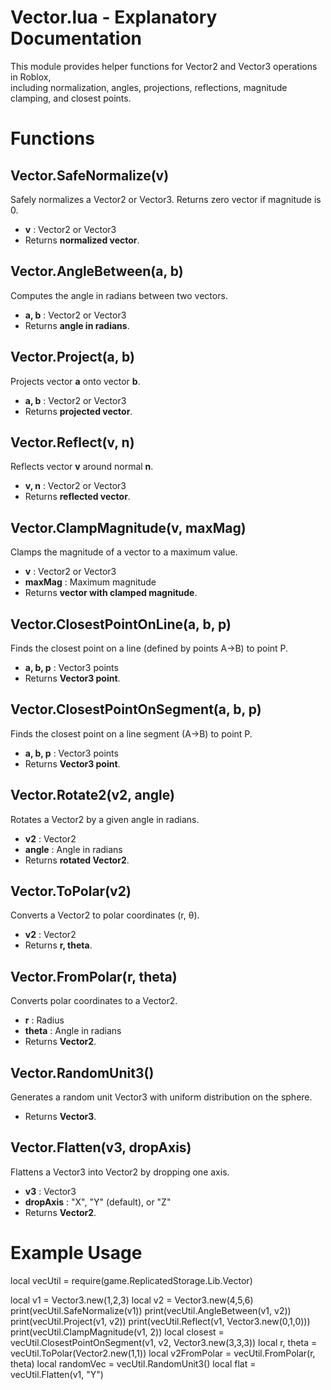 
# Vector.lua - Explanatory Documentation

This module provides helper functions for Vector2 and Vector3 operations in Roblox,  
including normalization, angles, projections, reflections, magnitude clamping, and closest points.

# Functions

## Vector.SafeNormalize(v)
Safely normalizes a Vector2 or Vector3. Returns zero vector if magnitude is 0.  
- **v** : Vector2 or Vector3  
- Returns **normalized vector**.

## Vector.AngleBetween(a, b)
Computes the angle in radians between two vectors.  
- **a, b** : Vector2 or Vector3  
- Returns **angle in radians**.

## Vector.Project(a, b)
Projects vector **a** onto vector **b**.  
- **a, b** : Vector2 or Vector3  
- Returns **projected vector**.

## Vector.Reflect(v, n)
Reflects vector **v** around normal **n**.  
- **v, n** : Vector2 or Vector3  
- Returns **reflected vector**.

## Vector.ClampMagnitude(v, maxMag)
Clamps the magnitude of a vector to a maximum value.  
- **v** : Vector2 or Vector3  
- **maxMag** : Maximum magnitude  
- Returns **vector with clamped magnitude**.

## Vector.ClosestPointOnLine(a, b, p)
Finds the closest point on a line (defined by points A->B) to point P.  
- **a, b, p** : Vector3 points  
- Returns **Vector3 point**.

## Vector.ClosestPointOnSegment(a, b, p)
Finds the closest point on a line segment (A->B) to point P.  
- **a, b, p** : Vector3 points  
- Returns **Vector3 point**.

## Vector.Rotate2(v2, angle)
Rotates a Vector2 by a given angle in radians.  
- **v2** : Vector2  
- **angle** : Angle in radians  
- Returns **rotated Vector2**.

## Vector.ToPolar(v2)
Converts a Vector2 to polar coordinates (r, θ).  
- **v2** : Vector2  
- Returns **r, theta**.

## Vector.FromPolar(r, theta)
Converts polar coordinates to a Vector2.  
- **r** : Radius  
- **theta** : Angle in radians  
- Returns **Vector2**.

## Vector.RandomUnit3()
Generates a random unit Vector3 with uniform distribution on the sphere.  
- Returns **Vector3**.

## Vector.Flatten(v3, dropAxis)
Flattens a Vector3 into Vector2 by dropping one axis.  
- **v3** : Vector3  
- **dropAxis** : "X", "Y" (default), or "Z"  
- Returns **Vector2**.

# Example Usage
local vecUtil = require(game.ReplicatedStorage.Lib.Vector)

local v1 = Vector3.new(1,2,3)
local v2 = Vector3.new(4,5,6)
print(vecUtil.SafeNormalize(v1))
print(vecUtil.AngleBetween(v1, v2))
print(vecUtil.Project(v1, v2))
print(vecUtil.Reflect(v1, Vector3.new(0,1,0)))
print(vecUtil.ClampMagnitude(v1, 2))
local closest = vecUtil.ClosestPointOnSegment(v1, v2, Vector3.new(3,3,3))
local r, theta = vecUtil.ToPolar(Vector2.new(1,1))
local v2FromPolar = vecUtil.FromPolar(r, theta)
local randomVec = vecUtil.RandomUnit3()
local flat = vecUtil.Flatten(v1, "Y")
